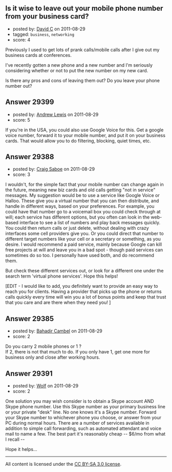 ## Is it wise to leave out your mobile phone number from your business card?

- posted by: [David C](https://stackexchange.com/users/-1/13010-david-c) on 2011-08-29
- tagged: `business`, `networking`
- score: 4

Previously I used to get lots of prank calls/mobile calls after I give out my business cards at conferences.

I've recently gotten a new phone and a new number and I'm seriously considering whether or not to put the new number on my new card.

Is there any pros and cons of leaving them out? Do you leave your phone number out?


## Answer 29399

- posted by: [Andrew Lewis](https://stackexchange.com/users/-1/10806-andrew-lewis) on 2011-08-29
- score: 5

If you're in the USA, you could also use Google Voice for this. Get a google voice number, forward it to your mobile number, and put it on your business cards. That would allow you to do filtering, blocking, quiet times, etc.


## Answer 29388

- posted by: [Craig Saboe](https://stackexchange.com/users/-1/12715-craig-saboe) on 2011-08-29
- score: 3

I wouldn't, for the simple fact that your mobile number can change again in the future, meaning new biz cards and old calls getting "not in service" messages. My suggestion would be to use a service like Google Voice or Halloo. These give you a virtual number that you can then distribute, and handle in different ways, based on your preferences. For example, you could have that number go to a voicemail box you could check through at will; each service has different options, but you often can look in the web-based interface to see a list of numbers and play back messages quickly. You could then return calls or just delete, without dealing with crazy interfaces some cell providers give you.  Or you could direct that number to different target numbers like your cell or a secretary or something, as you desire.  I would recommend a paid service, mainly because Google can kill free projects at will and leave you in a bad spot - though paid services can sometimes do so too. I personally have used both, and do recommend them.

But check these different services out, or look for a different one under the search term 'virtual phone services'.   Hope this helps!

[EDIT - I would like to add, you definitely want to provide an easy way to reach you for clients. Having a provider that picks up the phone or returns calls quickly every time will win you a lot of bonus points and keep that trust that you care and are there when they need you! ]


## Answer 29385

- posted by: [Bahadir Cambel](https://stackexchange.com/users/-1/9645-bahadir-cambel) on 2011-08-29
- score: 2

Do you carry 2 mobile phones or 1 ?   
If 2, there is not that much to do. If you only have 1, get one more for business only and close after working hours.


## Answer 29391

- posted by: [Wolf](https://stackexchange.com/users/-1/13011-wolf) on 2011-08-29
- score: 2

One solution you may wish consider is to obtain a Skype account AND Skype phone number.   Use this Skype number as your primary business line or your private "desk" line.  No one knows it's a Skype number.  Forward your Skype number to whichever phone you choose, or answer from your PC during normal hours.  There are a number of services available in addition to simple call forwarding, such as automated attendant and voice mail to name a few.   The best part it's reasonably cheap -- $6/mo from what I recall --

Hope it helps...




---

All content is licensed under the [CC BY-SA 3.0 license](https://creativecommons.org/licenses/by-sa/3.0/).
